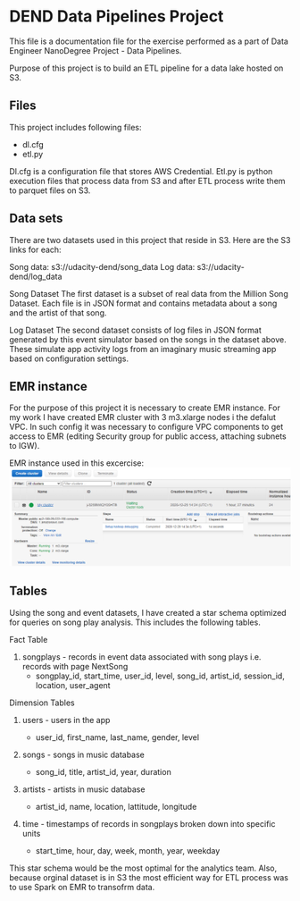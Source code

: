 # DEND Data Pipelines Project
This file is a documentation file for the exercise performed as a part of Data Engineer NanoDegree Project - Data Pipelines. 

Purpose of this project is to build an ETL pipeline for a data lake hosted on S3. 

## Files
This project includes following files:
 - dl.cfg 
 - etl.py 

 
Dl.cfg is a configuration file that stores AWS Credential.
Etl.py is python execution files that process data from S3 and after ETL process write them to parquet files on S3.


## Data sets
There are two datasets used in this project that reside in S3. Here are the S3 links for each:

Song data: s3://udacity-dend/song_data
Log data: s3://udacity-dend/log_data

Song Dataset
The first dataset is a subset of real data from the Million Song Dataset. Each file is in JSON format and contains metadata about a song and the artist of that song. 

Log Dataset
The second dataset consists of log files in JSON format generated by this event simulator based on the songs in the dataset above. These simulate app activity logs from an imaginary music streaming app based on configuration settings.

## EMR instance
For the purpose of this project it is necessary to create EMR instance. For my work I have created EMR cluster with 3 m3.xlarge nodes i the defalut VPC. In such config it was necessary to configure VPC components to get access to EMR (editing Security group for public access, attaching subnets to IGW). 

EMR instance used in this excercise:
![alt text](https://github.com/matpl2/DEND_DATALAKE/blob/main/pict/emr.png)

## Tables
Using the song and event datasets, I have created a star schema optimized for queries on song play analysis. This includes the following tables.

Fact Table
1. songplays - records in event data associated with song plays i.e. records with page NextSong
   * songplay_id, start_time, user_id, level, song_id, artist_id, session_id, location, user_agent
   
Dimension Tables
1. users - users in the app
   * user_id, first_name, last_name, gender, level
   
2. songs - songs in music database
   * song_id, title, artist_id, year, duration
   
3. artists - artists in music database
    * artist_id, name, location, lattitude, longitude
    
4. time - timestamps of records in songplays broken down into specific units
    * start_time, hour, day, week, month, year, weekday
    

This star schema would be the most optimal for the analytics team. Also, because orginal dataset is in S3 the most efficient way for ETL process was to use Spark on EMR to transofrm data.
